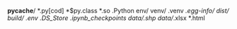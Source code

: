 ﻿__pycache__/
*.py[cod]
*$py.class
*.so
.Python
env/
venv/
.venv
*.egg-info/
dist/
build/
.env
.DS_Store
*.ipynb_checkpoints
data/*.shp
data/*.xlsx
*.html